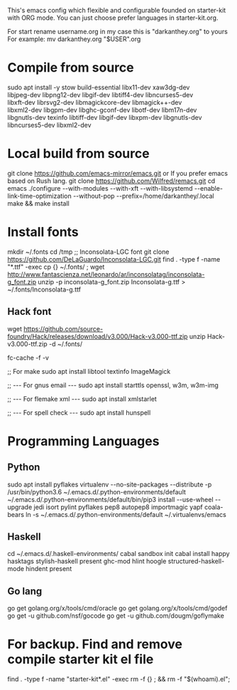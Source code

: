 This's emacs config which flexible and configurable founded on starter-kit with ORG mode.
You can just choose prefer languages in starter-kit.org.

For start rename username.org in my case this is "darkanthey.org" to yours
For example:
  mv darkanthey.org "$USER".org


# Compile from source
sudo apt install -y stow build-essential libx11-dev xaw3dg-dev \
     libjpeg-dev libpng12-dev libgif-dev libtiff4-dev libncurses5-dev \
     libxft-dev librsvg2-dev libmagickcore-dev libmagick++-dev \
     libxml2-dev libgpm-dev libghc-gconf-dev libotf-dev libm17n-dev \
     libgnutls-dev texinfo libtiff-dev libgif-dev libxpm-dev libgnutls-dev libncurses5-dev libxml2-dev

# Local build from source
git clone https://github.com/emacs-mirror/emacs.git
or If you prefer emacs based on Rush lang.
git clone https://github.com/Wilfred/remacs.git
cd emacs
./configure --with-modules --with-xft --with-libsystemd --enable-link-time-optimization --without-pop --prefix=/home/darkanthey/.local
make && make install

# Install fonts
mkdir ~/.fonts
cd /tmp
;; Inconsolata-LGC font
git clone https://github.com/DeLaGuardo/Inconsolata-LGC.git
find . -type f -name "*.ttf" -exec cp {} ~/.fonts/ \;
wget http://www.fantascienza.net/leonardo/ar/inconsolatag/inconsolata-g_font.zip
unzip -p inconsolata-g_font.zip Inconsolata-g.ttf > ~/.fonts/Inconsolata-g.ttf

## Hack font
wget https://github.com/source-foundry/Hack/releases/download/v3.000/Hack-v3.000-ttf.zip
unzip Hack-v3.000-ttf.zip -d ~/.fonts/

fc-cache -f -v

;; For make
sudo apt install libtool textinfo ImageMagick

;; --- For gnus email ---
sudo apt install starttls openssl, w3m, w3m-img

;; --- For flemake xml ---
sudo apt install xmlstarlet

;; --- For spell check ---
sudo apt install hunspell

# Programming Languages

## Python
sudo apt install pyflakes
virtualenv --no-site-packages --distribute -p /usr/bin/python3.6 ~/.emacs.d/.python-environments/default
~/.emacs.d/.python-environments/default/bin/pip3 install --use-wheel --upgrade jedi isort pylint pyflakes pep8 autopep8 importmagic yapf coala-bears
ln -s ~/.emacs.d/.python-environments/default ~/.virtualenvs/emacs

## Haskell
cd ~/.emacs.d/.haskell-environments/
cabal sandbox init
cabal install happy hasktags stylish-haskell present ghc-mod hlint hoogle structured-haskell-mode hindent present

## Go lang
go get golang.org/x/tools/cmd/oracle
go get golang.org/x/tools/cmd/godef
go get -u github.com/nsf/gocode
go get -u github.com/dougm/goflymake


# For backup. Find and remove compile starter kit el file
find . -type f -name "starter-kit*.el" -exec rm -f {} \; && rm -f "$(whoami).el";

